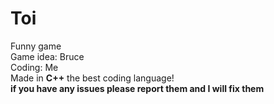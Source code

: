 # Toi
Funny game  
Game idea: Bruce  
Coding: Me  
Made in **C++** the best coding language!   
**if you have any issues please report them and I will fix them**

